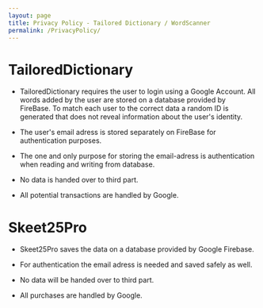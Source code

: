 ```yaml
---
layout: page
title: Privacy Policy - Tailored Dictionary / WordScanner
permalink: /PrivacyPolicy/
---
```


# TailoredDictionary

- TailoredDictionary requires the user to login using a Google Account. All words added by the user are stored on a database provided by FireBase. To match each user to the correct data a random ID is generated that does not reveal information about the user's identity.

- The user's email adress is stored separately on FireBase for authentication purposes. 

- The one and only purpose for storing the email-adress is authentication when reading and writing from database.

- No data is handed over to third part.

- All potential transactions are handled by Google.

# Skeet25Pro

- Skeet25Pro saves the data on a database provided by Google Firebase.

- For authentication the email adress is needed and saved safely as well.

- No data will be handed over to third part.

- All purchases are handled by Google.
